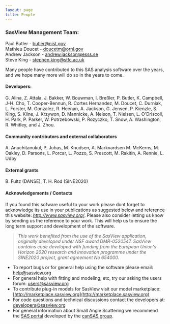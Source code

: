 ```yaml
---
layout: page
title: People
---
```


### SasView Management Team:

Paul Butler - [butler@nist.gov](mailto:butler@nist.gov)<br/>
Mathieu Doucet - [doucetm@ornl.gov](mailto:doucetm@ornl.gov)<br/>
Andrew Jackson - [andrew.jackson@esss.se](mailto:andrew.jackson@esss.se)<br/>
Steve King - [stephen.king@stfc.ac.uk](mailto:stephen.king@stfc.ac.uk)


Many people have contributed to this SAS analysis software over the years, and we hope many more will do so in the years to come. 

#### Developers:

G. Alina, Z. Attala, J. Bakker, W. Bouwman, I. Breßler, P. Butler, K. Campbell, J-H. Cho, T. Cooper-Bennun, R. Cortes Hernandez, M. Doucet, C. Durniak, L. Forster, M. Gonzalez, R. Heenan, A. Jackson, G. Jensen, P. Kienzle, S. King, S. Kline, J. Krzywon, D. Mannicke,  A. Nelson, T. Nielsen, L. O'Driscoll, H. Park, P. Parker, W. Potrzebowski,  P. Rozyczko, T. Snow, A. Washington, R. Whitley, and J. Zhou.

#### Community contributors and external collaborators
A. Anuchitanukul, P. Juhas, M. Knudsen, A. Markvardsen  M. McKerns, M. Oakley, D. Parsons, L. Porcar, L. Pozzo, S. Prescott, M. Rakitin, A. Rennie, L. Udby

#### External grants
B. Fultz (DANSE), T. H. Rod (SINE2020)


#### Acknowledgements / Contacts

If you found this sofware useful to your work please dont forget to acknowledge its use in your publications as suggested below and reference this website: _http://www.sasview.org/_. Please also consider letting us know by sending us the reference to your work. This will help us to ensure the long term support and development of the software.

> _This work benefited from the use of the SasView application, originally developed under NSF award DMR-0520547. SasView contains code developed with funding from the European Union's Horizon 2020 research and innovation programme under the SINE2020 project, grant agreement No 654000._

*   To report bugs or for general help using the software please email: [help@sasview.org](mailto:help@sasview.org)
*   For general help with fitting and modeling, etc, try our asking the users forum: [users@sasview.org](mailto:users@sasview.org)
*   To contribute plug-in models for SasView visit our model marketplace: [http://marketplace.sasview.org](http://marketplace.sasview.org)
*   For code questions and technical discussions contact the developers at: [developers@sasview.org](mailto:developers@sasview.org)
*   For general information about Small Angle Scattering we recommend the [SAS portal](http://smallangle.org) developed by the [canSAS group](http://www.cansas.org).
